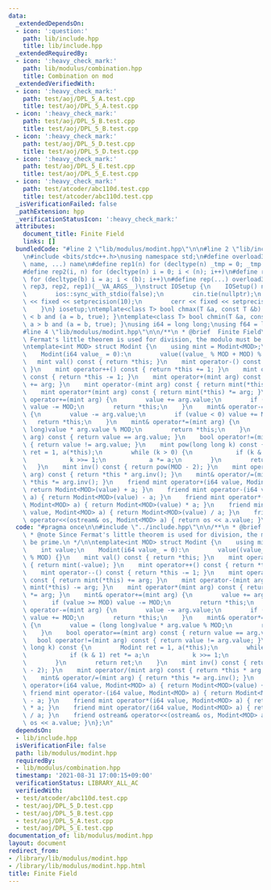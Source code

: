 ```yaml
---
data:
  _extendedDependsOn:
  - icon: ':question:'
    path: lib/include.hpp
    title: lib/include.hpp
  _extendedRequiredBy:
  - icon: ':heavy_check_mark:'
    path: lib/modulus/combination.hpp
    title: Combination on mod
  _extendedVerifiedWith:
  - icon: ':heavy_check_mark:'
    path: test/aoj/DPL_5_A.test.cpp
    title: test/aoj/DPL_5_A.test.cpp
  - icon: ':heavy_check_mark:'
    path: test/aoj/DPL_5_B.test.cpp
    title: test/aoj/DPL_5_B.test.cpp
  - icon: ':heavy_check_mark:'
    path: test/aoj/DPL_5_D.test.cpp
    title: test/aoj/DPL_5_D.test.cpp
  - icon: ':heavy_check_mark:'
    path: test/aoj/DPL_5_E.test.cpp
    title: test/aoj/DPL_5_E.test.cpp
  - icon: ':heavy_check_mark:'
    path: test/atcoder/abc110d.test.cpp
    title: test/atcoder/abc110d.test.cpp
  _isVerificationFailed: false
  _pathExtension: hpp
  _verificationStatusIcon: ':heavy_check_mark:'
  attributes:
    document_title: Finite Field
    links: []
  bundledCode: "#line 2 \"lib/modulus/modint.hpp\"\n\n#line 2 \"lib/include.hpp\"\n\
    \n#include <bits/stdc++.h>\nusing namespace std;\n#define overload3(_1, _2, _3,\
    \ name, ...) name\n#define rep1(n) for (decltype(n) _tmp = 0; _tmp < (n); _tmp++)\n\
    #define rep2(i, n) for (decltype(n) i = 0; i < (n); i++)\n#define rep3(i, a, b)\
    \ for (decltype(b) i = a; i < (b); i++)\n#define rep(...) overload3(__VA_ARGS__,\
    \ rep3, rep2, rep1)(__VA_ARGS__)\nstruct IOSetup {\n    IOSetup() noexcept {\n\
    \        ios::sync_with_stdio(false);\n        cin.tie(nullptr);\n        cout\
    \ << fixed << setprecision(10);\n        cerr << fixed << setprecision(10);\n\
    \    }\n} iosetup;\ntemplate<class T> bool chmax(T &a, const T &b) { return a\
    \ < b and (a = b, true); }\ntemplate<class T> bool chmin(T &a, const T &b) { return\
    \ a > b and (a = b, true); }\nusing i64 = long long;\nusing f64 = long double;\n\
    #line 4 \"lib/modulus/modint.hpp\"\n\n/**\n * @brief  Finite Field\n * @note Since\
    \ Fermat's little theorem is used for division, the modulo must be prime.\n */\n\
    \ntemplate<int MOD> struct Modint {\n    using mint = Modint<MOD>;\n    int value;\n\
    \    Modint(i64 value_ = 0):\n        value((value_ % MOD + MOD) % MOD) {}\n \
    \   mint val() const { return *this; }\n    mint operator-() const { return mint(-value);\
    \ }\n    mint operator++() const { return *this += 1; }\n    mint operator--()\
    \ const { return *this -= 1; }\n    mint operator+(mint arg) const { return mint(*this)\
    \ += arg; }\n    mint operator-(mint arg) const { return mint(*this) -= arg; }\n\
    \    mint operator*(mint arg) const { return mint(*this) *= arg; }\n    mint&\
    \ operator+=(mint arg) {\n        value += arg.value;\n        if (value >= MOD)\
    \ value -= MOD;\n        return *this;\n    }\n    mint& operator-=(mint arg)\
    \ {\n        value -= arg.value;\n        if (value < 0) value += MOD;\n     \
    \   return *this;\n    }\n    mint& operator*=(mint arg) {\n        value = (long\
    \ long)value * arg.value % MOD;\n        return *this;\n    }\n    bool operator==(mint\
    \ arg) const { return value == arg.value; }\n    bool operator!=(mint arg) const\
    \ { return value != arg.value; }\n    mint pow(long long k) const {\n        Modint\
    \ ret = 1, a(*this);\n        while (k > 0) {\n            if (k & 1) ret *= a;\n\
    \            k >>= 1;\n            a *= a;\n        }\n        return ret;\n \
    \   }\n    mint inv() const { return pow(MOD - 2); }\n    mint operator/(mint\
    \ arg) const { return *this * arg.inv(); }\n    mint& operator/=(mint arg) { return\
    \ *this *= arg.inv(); }\n    friend mint operator+(i64 value, Modint<MOD> a) {\
    \ return Modint<MOD>(value) + a; }\n    friend mint operator-(i64 value, Modint<MOD>\
    \ a) { return Modint<MOD>(value) - a; }\n    friend mint operator*(i64 value,\
    \ Modint<MOD> a) { return Modint<MOD>(value) * a; }\n    friend mint operator/(i64\
    \ value, Modint<MOD> a) { return Modint<MOD>(value) / a; }\n    friend ostream&\
    \ operator<<(ostream& os, Modint<MOD> a) { return os << a.value; }\n};\n"
  code: "#pragma once\n\n#include \"../include.hpp\"\n\n/**\n * @brief  Finite Field\n\
    \ * @note Since Fermat's little theorem is used for division, the modulo must\
    \ be prime.\n */\n\ntemplate<int MOD> struct Modint {\n    using mint = Modint<MOD>;\n\
    \    int value;\n    Modint(i64 value_ = 0):\n        value((value_ % MOD + MOD)\
    \ % MOD) {}\n    mint val() const { return *this; }\n    mint operator-() const\
    \ { return mint(-value); }\n    mint operator++() const { return *this += 1; }\n\
    \    mint operator--() const { return *this -= 1; }\n    mint operator+(mint arg)\
    \ const { return mint(*this) += arg; }\n    mint operator-(mint arg) const { return\
    \ mint(*this) -= arg; }\n    mint operator*(mint arg) const { return mint(*this)\
    \ *= arg; }\n    mint& operator+=(mint arg) {\n        value += arg.value;\n \
    \       if (value >= MOD) value -= MOD;\n        return *this;\n    }\n    mint&\
    \ operator-=(mint arg) {\n        value -= arg.value;\n        if (value < 0)\
    \ value += MOD;\n        return *this;\n    }\n    mint& operator*=(mint arg)\
    \ {\n        value = (long long)value * arg.value % MOD;\n        return *this;\n\
    \    }\n    bool operator==(mint arg) const { return value == arg.value; }\n \
    \   bool operator!=(mint arg) const { return value != arg.value; }\n    mint pow(long\
    \ long k) const {\n        Modint ret = 1, a(*this);\n        while (k > 0) {\n\
    \            if (k & 1) ret *= a;\n            k >>= 1;\n            a *= a;\n\
    \        }\n        return ret;\n    }\n    mint inv() const { return pow(MOD\
    \ - 2); }\n    mint operator/(mint arg) const { return *this * arg.inv(); }\n\
    \    mint& operator/=(mint arg) { return *this *= arg.inv(); }\n    friend mint\
    \ operator+(i64 value, Modint<MOD> a) { return Modint<MOD>(value) + a; }\n   \
    \ friend mint operator-(i64 value, Modint<MOD> a) { return Modint<MOD>(value)\
    \ - a; }\n    friend mint operator*(i64 value, Modint<MOD> a) { return Modint<MOD>(value)\
    \ * a; }\n    friend mint operator/(i64 value, Modint<MOD> a) { return Modint<MOD>(value)\
    \ / a; }\n    friend ostream& operator<<(ostream& os, Modint<MOD> a) { return\
    \ os << a.value; }\n};\n"
  dependsOn:
  - lib/include.hpp
  isVerificationFile: false
  path: lib/modulus/modint.hpp
  requiredBy:
  - lib/modulus/combination.hpp
  timestamp: '2021-08-31 17:00:15+09:00'
  verificationStatus: LIBRARY_ALL_AC
  verifiedWith:
  - test/atcoder/abc110d.test.cpp
  - test/aoj/DPL_5_D.test.cpp
  - test/aoj/DPL_5_B.test.cpp
  - test/aoj/DPL_5_A.test.cpp
  - test/aoj/DPL_5_E.test.cpp
documentation_of: lib/modulus/modint.hpp
layout: document
redirect_from:
- /library/lib/modulus/modint.hpp
- /library/lib/modulus/modint.hpp.html
title: Finite Field
---
```

